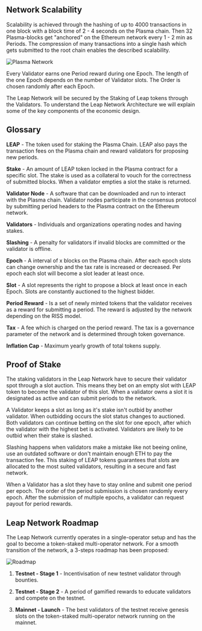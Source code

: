 
## Network Scalability

Scalability is achieved through the hashing of up to 4000 transactions in one block with a block time of 2 - 4 seconds on the Plasma chain. Then 32 Plasma-blocks get "anchored" on the Ethereum network every 1 - 2 min as Periods. The compression of many transactions into a single hash which gets submitted to the root chain enables the described scalability.

![Plasma Network](/img/val-img1.svg "Description of the Plasma Network")

Every Validator earns one Period reward during one Epoch. The length of the one Epoch depends on the number of Validator slots. The Order is chosen randomly after each Epoch.

The Leap Network will be secured by the Staking of Leap tokens through the Validators. To understand the Leap Network Architecture we will explain some of the key components of the economic design.

## Glossary

**LEAP** - The token used for staking the Plasma Chain. LEAP also pays the transaction fees on the Plasma chain and reward validators for proposing new periods.

**Stake** - An amount of LEAP token locked in the Plasma contract for a specific slot. The stake is used as a collateral to vouch for the correctness of submitted blocks. When a validator empties a slot the stake is returned.

**Validator Node** - A software that can be downloaded and run to interact with the Plasma chain. Validator nodes participate in the consensus protocol by submitting period headers to the Plasma contract on the Ethereum network.

**Validators** - Individuals and organizations operating nodes and having stakes.

**Slashing** - A penalty for validators if invalid blocks are committed or the validator is offline.

**Epoch** - A interval of x blocks on the Plasma chain. After each epoch slots can change ownership and the tax rate is increased or decreased. Per epoch each slot will become a slot leader at least once.

**Slot** - A slot represents the right to propose a block at least once in each Epoch. Slots are constantly auctioned to the highest bidder.

**Period Reward** - Is a set of newly minted tokens that the validator receives as a reward for submitting a period. The reward is adjusted by the network depending on the RISS model.

**Tax** - A fee which is charged on the period reward. The tax is a governance parameter of the network and is determined through token governance.

**Inflation Cap** - Maximum yearly growth of total tokens supply.

## Proof of Stake

The staking validators in the Leap Network have to secure their validator spot through a slot auction. This means they bet on an empty slot with LEAP token to become the validator of this slot. When a validator owns a slot it is designated as active and can submit periods to the network.

A Validator keeps a slot as long as it's stake isn't outbid by another validator. When outbidding occurs the slot status changes to auctioned. Both validators can continue betting on the slot for one epoch, after which the validator with the highest bet is activated. Validators are likely to be outbid when their stake is slashed.

Slashing happens when validators make a mistake like not beeing online, use an outdated software or don't maintain enough ETH to pay the transaction fee. This staking of LEAP tokens guarantees that slots are allocated to the most suited validators, resulting in a secure and fast network.

When a Validator has a slot they have to stay online and submit one period per epoch. The order of the period submission is chosen randomly every epoch. After the submission of multiple epochs, a validator can request payout for period rewards.

## Leap Network Roadmap 

The Leap Network currently operates in a single-operator setup and has the goal to become a token-staked multi-operator network. For a smooth transition of the network, a 3-steps roadmap has been proposed:

![Roadmap](/img/val-img3.svg "Roadmap")

1. **Testnet - Stage 1** - Incentivisation of new testnet validator through bounties.

2. **Testnet - Stage 2** - A period of gamified rewards to educate validators and compete on the testnet.

3. **Mainnet - Launch** - The best validators of the testnet receive genesis slots on the token-staked multi-operator network running on the mainnet.


